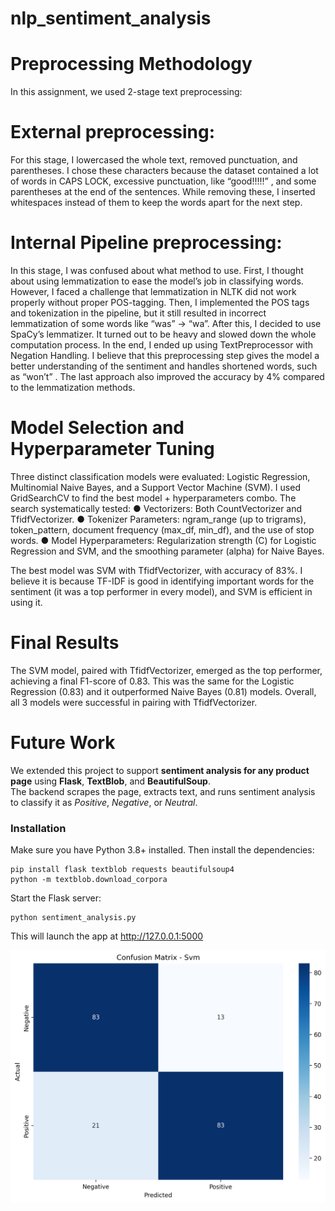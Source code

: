 # nlp_sentiment_analysis


# Preprocessing Methodology
In this assignment, we used 2-stage text preprocessing:

# External preprocessing:
For this stage, I lowercased the whole text, removed punctuation, and parentheses. I
chose these characters because the dataset contained a lot of words in CAPS LOCK,
excessive punctuation, like “good!!!!!”
, and some parentheses at the end of the
sentences. While removing these, I inserted whitespaces instead of them to keep the
words apart for the next step.

# Internal Pipeline preprocessing:
In this stage, I was confused about what method to use. First, I thought about using
lemmatization to ease the model’s job in classifying words. However, I faced a challenge
that lemmatization in NLTK did not work properly without proper POS-tagging. Then, I
implemented the POS tags and tokenization in the pipeline, but it still resulted in
incorrect lemmatization of some words like “was” -> “wa”. After this, I decided to use
SpaCy’s lemmatizer. It turned out to be heavy and slowed down the whole computation
process. In the end, I ended up using TextPreprocessor with Negation Handling. I
believe that this preprocessing step gives the model a better understanding of the
sentiment and handles shortened words, such as “won’t” . The last approach also
improved the accuracy by 4% compared to the lemmatization methods.

# Model Selection and Hyperparameter Tuning
Three distinct classification models were evaluated: Logistic Regression, Multinomial Naive
Bayes, and a Support Vector Machine (SVM).
I used GridSearchCV to find the best model + hyperparameters combo. The search
systematically tested:
● Vectorizers: Both CountVectorizer and TfidfVectorizer.
● Tokenizer Parameters: ngram_range (up to trigrams), token_pattern, document
frequency (max_df, min_df), and the use of stop words.
● Model Hyperparameters: Regularization strength (C) for Logistic Regression and SVM,
and the smoothing parameter (alpha) for Naive Bayes.

The best model was SVM with TfidfVectorizer, with accuracy of 83%. I believe it is because
TF-IDF is good in identifying important words for the sentiment (it was a top performer in every
model), and SVM is efficient in using it.

# Final Results

The SVM model, paired with TfidfVectorizer, emerged as the top performer, achieving a final
F1-score of 0.83. This was the same for the Logistic Regression (0.83) and it outperformed
Naive Bayes (0.81) models. Overall, all 3 models were successful in pairing with TfidfVectorizer.

# Future Work

We extended this project to support **sentiment analysis for any product page** using **Flask**, **TextBlob**, and **BeautifulSoup**.  
The backend scrapes the page, extracts text, and runs sentiment analysis to classify it as *Positive*, *Negative*, or *Neutral*.  

### Installation

Make sure you have Python 3.8+ installed. Then install the dependencies:

```
pip install flask textblob requests beautifulsoup4
python -m textblob.download_corpora
```

Start the Flask server:
```
python sentiment_analysis.py
```

This will launch the app at http://127.0.0.1:5000

![Alt text](confusion_matrix.png)
